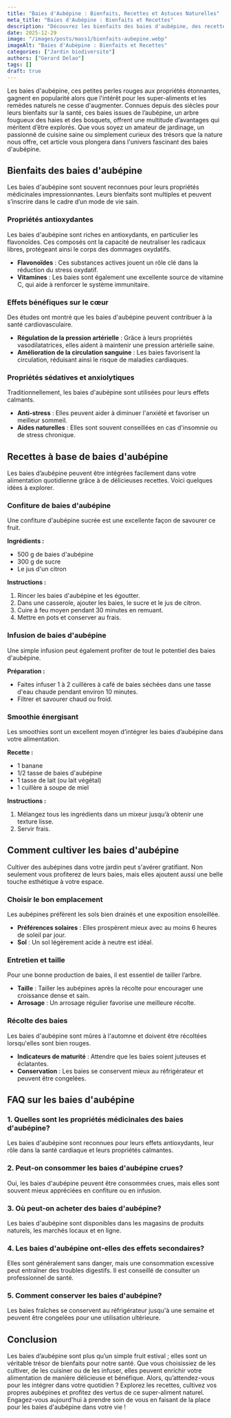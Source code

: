 ```yaml
---
title: "Baies d'Aubépine : Bienfaits, Recettes et Astuces Naturelles"
meta_title: "Baies d'Aubépine : Bienfaits et Recettes"
description: "Découvrez les bienfaits des baies d'aubépine, des recettes délicieuses et des astuces pratiques pour intégrer ce super-aliment dans votre quotidien."
date: 2025-12-29
image: "/images/posts/mass1/bienfaits-aubepine.webp"
imageAlt: "Baies d'Aubépine : Bienfaits et Recettes"
categories: ["Jardin biodiversite"]
authors: ["Gerard Delao"]
tags: []
draft: true
---
```


Les baies d'aubépine, ces petites perles rouges aux propriétés étonnantes, gagnent en popularité alors que l'intérêt pour les super-aliments et les remèdes naturels ne cesse d'augmenter. Connues depuis des siècles pour leurs bienfaits sur la santé, ces baies issues de l’aubépine, un arbre fougueux des haies et des bosquets, offrent une multitude d’avantages qui méritent d’être explorés. Que vous soyez un amateur de jardinage, un passionné de cuisine saine ou simplement curieux des trésors que la nature nous offre, cet article vous plongera dans l'univers fascinant des baies d'aubépine.

## Bienfaits des baies d'aubépine

Les baies d'aubépine sont souvent reconnues pour leurs propriétés médicinales impressionnantes. Leurs bienfaits sont multiples et peuvent s’inscrire dans le cadre d’un mode de vie sain. 

### Propriétés antioxydantes

Les baies d'aubépine sont riches en antioxydants, en particulier les flavonoïdes. Ces composés ont la capacité de neutraliser les radicaux libres, protégeant ainsi le corps des dommages oxydatifs.

- **Flavonoïdes** : Ces substances actives jouent un rôle clé dans la réduction du stress oxydatif.
- **Vitamines** : Les baies sont également une excellente source de vitamine C, qui aide à renforcer le système immunitaire.

### Effets bénéfiques sur le cœur

Des études ont montré que les baies d'aubépine peuvent contribuer à la santé cardiovasculaire.

- **Régulation de la pression artérielle** : Grâce à leurs propriétés vasodilatatrices, elles aident à maintenir une pression artérielle saine.
- **Amélioration de la circulation sanguine** : Les baies favorisent la circulation, réduisant ainsi le risque de maladies cardiaques.

### Propriétés sédatives et anxiolytiques

Traditionnellement, les baies d'aubépine sont utilisées pour leurs effets calmants.

- **Anti-stress** : Elles peuvent aider à diminuer l'anxiété et favoriser un meilleur sommeil.
- **Aides naturelles** : Elles sont souvent conseillées en cas d'insomnie ou de stress chronique.

## Recettes à base de baies d'aubépine

Les baies d’aubépine peuvent être intégrées facilement dans votre alimentation quotidienne grâce à de délicieuses recettes. Voici quelques idées à explorer.

### Confiture de baies d'aubépine

Une confiture d'aubépine sucrée est une excellente façon de savourer ce fruit.

**Ingrédients :**
- 500 g de baies d'aubépine
- 300 g de sucre
- Le jus d'un citron

**Instructions :**
1. Rincer les baies d'aubépine et les égoutter.
2. Dans une casserole, ajouter les baies, le sucre et le jus de citron.
3. Cuire à feu moyen pendant 30 minutes en remuant.
4. Mettre en pots et conserver au frais.

### Infusion de baies d'aubépine

Une simple infusion peut également profiter de tout le potentiel des baies d'aubépine.

**Préparation :**
- Faites infuser 1 à 2 cuillères à café de baies séchées dans une tasse d'eau chaude pendant environ 10 minutes.
- Filtrer et savourer chaud ou froid.

### Smoothie énergisant

Les smoothies sont un excellent moyen d’intégrer les baies d’aubépine dans votre alimentation.

**Recette :**
- 1 banane
- 1/2 tasse de baies d'aubépine
- 1 tasse de lait (ou lait végétal)
- 1 cuillère à soupe de miel

**Instructions :**
1. Mélangez tous les ingrédients dans un mixeur jusqu’à obtenir une texture lisse.
2. Servir frais.

## Comment cultiver les baies d'aubépine

Cultiver des aubépines dans votre jardin peut s'avérer gratifiant. Non seulement vous profiterez de leurs baies, mais elles ajoutent aussi une belle touche esthétique à votre espace.

### Choisir le bon emplacement

Les aubépines préfèrent les sols bien drainés et une exposition ensoleillée.

- **Préférences solaires** : Elles prospèrent mieux avec au moins 6 heures de soleil par jour.
- **Sol** : Un sol légèrement acide à neutre est idéal.

### Entretien et taille

Pour une bonne production de baies, il est essentiel de tailler l’arbre.

- **Taille** : Tailler les aubépines après la récolte pour encourager une croissance dense et sain.
- **Arrosage** : Un arrosage régulier favorise une meilleure récolte.

### Récolte des baies

Les baies d'aubépine sont mûres à l'automne et doivent être récoltées lorsqu'elles sont bien rouges.

- **Indicateurs de maturité** : Attendre que les baies soient juteuses et éclatantes.
- **Conservation** : Les baies se conservent mieux au réfrigérateur et peuvent être congelées.

## FAQ sur les baies d'aubépine

### 1. Quelles sont les propriétés médicinales des baies d'aubépine?
Les baies d'aubépine sont reconnues pour leurs effets antioxydants, leur rôle dans la santé cardiaque et leurs propriétés calmantes.

### 2. Peut-on consommer les baies d'aubépine crues?
Oui, les baies d'aubépine peuvent être consommées crues, mais elles sont souvent mieux appréciées en confiture ou en infusion.

### 3. Où peut-on acheter des baies d'aubépine?
Les baies d'aubépine sont disponibles dans les magasins de produits naturels, les marchés locaux et en ligne.

### 4. Les baies d'aubépine ont-elles des effets secondaires?
Elles sont généralement sans danger, mais une consommation excessive peut entraîner des troubles digestifs. Il est conseillé de consulter un professionnel de santé.

### 5. Comment conserver les baies d'aubépine?
Les baies fraîches se conservent au réfrigérateur jusqu'à une semaine et peuvent être congelées pour une utilisation ultérieure.

## Conclusion

Les baies d’aubépine sont plus qu’un simple fruit estival ; elles sont un véritable trésor de bienfaits pour notre santé. Que vous choisissiez de les cultiver, de les cuisiner ou de les infuser, elles peuvent enrichir votre alimentation de manière délicieuse et bénéfique. Alors, qu’attendez-vous pour les intégrer dans votre quotidien ? Explorez les recettes, cultivez vos propres aubépines et profitez des vertus de ce super-aliment naturel. Engagez-vous aujourd'hui à prendre soin de vous en faisant de la place pour les baies d'aubépine dans votre vie !

